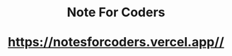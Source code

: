 <h1 align="center">
<br>
  Note For Coders
  <br>
  <br>
  <a href="https://notesforcoders.vercel.app/">https://notesforcoders.vercel.app//</a>
</h1>
